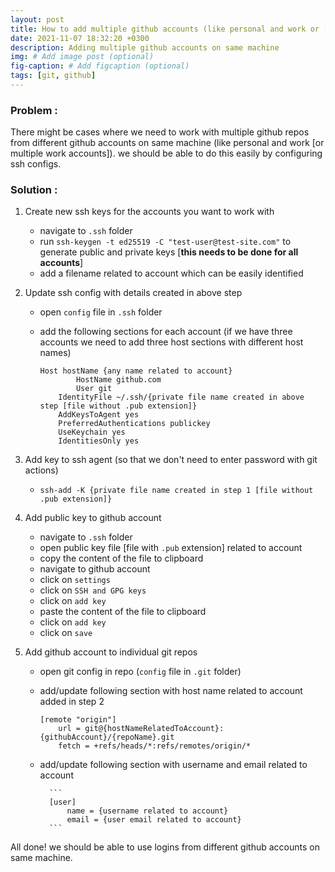 ```yaml
---
layout: post
title: How to add multiple github accounts (like personal and work or [multiple work accounts]) on same machine
date: 2021-11-07 18:32:20 +0300
description: Adding multiple github accounts on same machine
img: # Add image post (optional)
fig-caption: # Add figcaption (optional)
tags: [git, github]
---
```


### Problem :

There might be cases where we need to work with multiple github repos from different github accounts on same machine (like personal and work [or multiple work accounts]). we should be able to do this easily by configuring ssh configs.

### Solution :

1.  Create new ssh keys for the accounts you want to work with

    - navigate to `.ssh` folder
    - run `ssh-keygen -t ed25519 -C "test-user@test-site.com"` to generate public and private keys [**this needs to be done for all accounts**]
    - add a filename related to account which can be easily identified

2.  Update ssh config with details created in above step

    - open `config` file in `.ssh` folder
    - add the following sections for each account (if we have three accounts we need to add three host sections with different host names)

      ```
      Host hostName {any name related to account}
              HostName github.com
              User git
          IdentityFile ~/.ssh/{private file name created in above step [file without .pub extension]}
          AddKeysToAgent yes
          PreferredAuthentications publickey
          UseKeychain yes
          IdentitiesOnly yes
      ```

3.  Add key to ssh agent (so that we don't need to enter password with git actions)

    - `ssh-add -K {private file name created in step 1 [file without .pub extension]}`

4.  Add public key to github account

    - navigate to `.ssh` folder
    - open public key file [file with `.pub` extension] related to account
    - copy the content of the file to clipboard
    - navigate to github account
    - click on `settings`
    - click on `SSH and GPG keys`
    - click on `add key`
    - paste the content of the file to clipboard
    - click on `add key`
    - click on `save`

5.  Add github account to individual git repos

    - open git config in repo (`config` file in `.git` folder)
    - add/update following section with host name related to account added in step 2

      ```
      [remote "origin"]
          url = git@{hostNameRelatedToAccount}:{githubAccount}/{repoName}.git
          fetch = +refs/heads/*:refs/remotes/origin/*
      ```

    - add/update following section with username and email related to account

            ```
            [user]
                name = {username related to account}
                email = {user email related to account}
            ```

All done! we should be able to use logins from different github accounts on same machine. 
